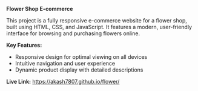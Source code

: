 **Flower Shop E-commerce**

This project is a fully responsive e-commerce website for a flower shop, built using HTML, CSS, and JavaScript. It features a modern, user-friendly interface for browsing and purchasing flowers online.

**Key Features:**
- Responsive design for optimal viewing on all devices
- Intuitive navigation and user experience
- Dynamic product display with detailed descriptions

**Live Link:** https://akash7807.github.io/flower/
